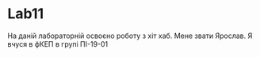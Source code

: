 # Lab11
На даній лабораторній освоєно роботу з хіт хаб. Мене звати Ярослав. Я вчуся в фКЕП в групі ПІ-19-01
